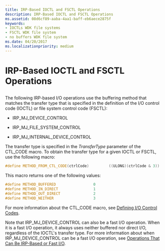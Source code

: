 ```yaml
---
title: IRP-Based IOCTL and FSCTL Operations
description: IRP-Based IOCTL and FSCTL Operations
ms.assetid: 08d6cf89-aaba-4aa1-baff-eb6aece2875f
keywords:
- IOCTLs WDK file systems
- FSCTL WDK file system
- no buffers WDK file system
ms.date: 04/20/2017
ms.localizationpriority: medium
---
```


# IRP-Based IOCTL and FSCTL Operations


## <span id="ddk_irp_based_ioctl_and_fsctl_operations_if"></span><span id="DDK_IRP_BASED_IOCTL_AND_FSCTL_OPERATIONS_IF"></span>


The following IRP-based I/O operations use the buffering method that matches the transfer type that is specified in the definition of the I/O control code (IOCTL) or file system control code (FSCTL):

-   IRP\_MJ\_DEVICE\_CONTROL

-   IRP\_MJ\_FILE\_SYSTEM\_CONTROL

-   IRP\_MJ\_INTERNAL\_DEVICE\_CONTROL

The transfer type is specified in the *TransferType* parameter of the CTL\_CODE macro. To obtain the transfer type for a given IOCTL or FSCTL, use the following macro:

```cpp
#define METHOD_FROM_CTL_CODE(ctrlCode)         ((ULONG)(ctrlCode & 3))
```

This macro returns one of the following values:

```cpp
#define METHOD_BUFFERED                 0
#define METHOD_IN_DIRECT                1
#define METHOD_OUT_DIRECT               2
#define METHOD_NEITHER                  3
```

For more information about the CTL\_CODE macro, see [Defining I/O Control Codes](https://docs.microsoft.com/windows-hardware/drivers/kernel/defining-i-o-control-codes).

Note that IRP\_MJ\_DEVICE\_CONTROL can also be a fast I/O operation. When it is a fast I/O operation, it always uses neither buffered nor direct I/O, regardless of the IOCTL's transfer type. For more information about when IRP\_MJ\_DEVICE\_CONTROL can be a fast I/O operation, see [Operations That Can Be IRP-Based or Fast I/O](operations-that-can-be-irp-based-or-fast-i-o.md).

 

 




